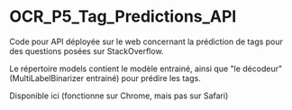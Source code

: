 # OCR_P5_Tag_Predictions_API

Code pour API déployée sur le web concernant la prédiction de tags pour des questions posées sur StackOverflow.

Le répertoire models contient le modèle entrainé, ainsi que "le décodeur" (MultiLabelBinarizer entrainé) pour prédire les tags.

Disponible ici (fonctionne sur Chrome, mais pas sur Safari)
